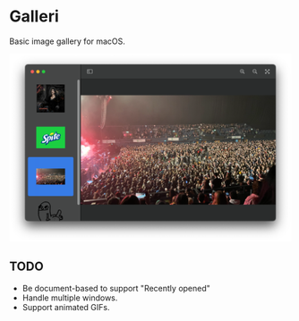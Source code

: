#  Galleri

Basic image gallery for macOS.

![Screenshot](https://github.com/michaelenger/Galleri/raw/main/Screenshot.png)

## TODO

* Be document-based to support "Recently opened"
* Handle multiple windows.
* Support animated GIFs.
